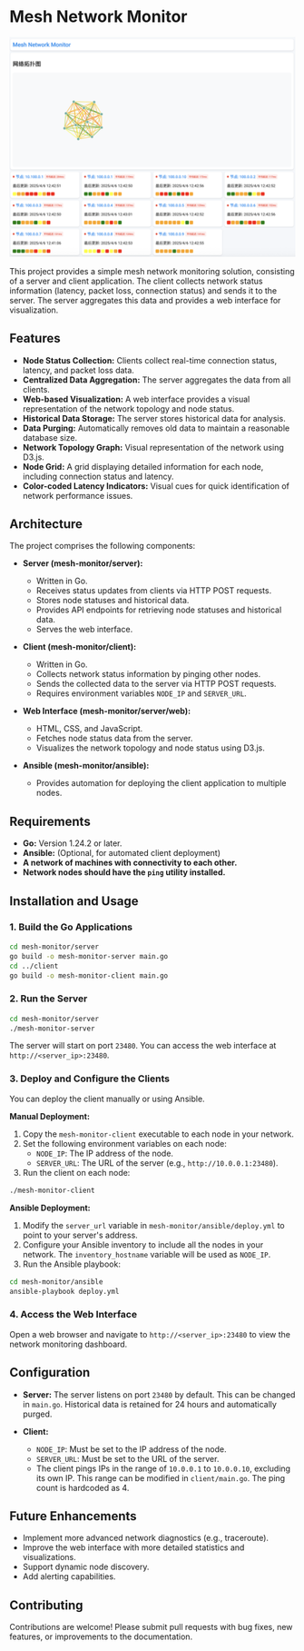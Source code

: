 # Mesh Network Monitor

![Mesh Network Monitor](./pic.png)

This project provides a simple mesh network monitoring solution, consisting of a server and client application. The client collects network status information (latency, packet loss, connection status) and sends it to the server. The server aggregates this data and provides a web interface for visualization.

## Features

*   **Node Status Collection:** Clients collect real-time connection status, latency, and packet loss data.
*   **Centralized Data Aggregation:** The server aggregates the data from all clients.
*   **Web-based Visualization:** A web interface provides a visual representation of the network topology and node status.
*   **Historical Data Storage:** The server stores historical data for analysis.
*   **Data Purging:** Automatically removes old data to maintain a reasonable database size.
*   **Network Topology Graph:** Visual representation of the network using D3.js.
*   **Node Grid:** A grid displaying detailed information for each node, including connection status and latency.
*   **Color-coded Latency Indicators:** Visual cues for quick identification of network performance issues.

## Architecture

The project comprises the following components:

*   **Server (mesh-monitor/server):**
    *   Written in Go.
    *   Receives status updates from clients via HTTP POST requests.
    *   Stores node statuses and historical data.
    *   Provides API endpoints for retrieving node statuses and historical data.
    *   Serves the web interface.

*   **Client (mesh-monitor/client):**
    *   Written in Go.
    *   Collects network status information by pinging other nodes.
    *   Sends the collected data to the server via HTTP POST requests.
    *   Requires environment variables `NODE_IP` and `SERVER_URL`.

*   **Web Interface (mesh-monitor/server/web):**
    *   HTML, CSS, and JavaScript.
    *   Fetches node status data from the server.
    *   Visualizes the network topology and node status using D3.js.

*   **Ansible (mesh-monitor/ansible):**
    *   Provides automation for deploying the client application to multiple nodes.

## Requirements

*   **Go:** Version 1.24.2 or later.
*   **Ansible:** (Optional, for automated client deployment)
*   **A network of machines with connectivity to each other.**
*   **Network nodes should have the `ping` utility installed.**

## Installation and Usage

### 1. Build the Go Applications

```bash
cd mesh-monitor/server
go build -o mesh-monitor-server main.go
cd ../client
go build -o mesh-monitor-client main.go
```

### 2. Run the Server

```bash
cd mesh-monitor/server
./mesh-monitor-server
```

The server will start on port `23480`.  You can access the web interface at `http://<server_ip>:23480`.

### 3. Deploy and Configure the Clients

You can deploy the client manually or using Ansible.

**Manual Deployment:**

1.  Copy the `mesh-monitor-client` executable to each node in your network.
2.  Set the following environment variables on each node:
    *   `NODE_IP`: The IP address of the node.
    *   `SERVER_URL`: The URL of the server (e.g., `http://10.0.0.1:23480`).
3.  Run the client on each node:

```bash
./mesh-monitor-client
```

**Ansible Deployment:**

1.  Modify the `server_url` variable in `mesh-monitor/ansible/deploy.yml` to point to your server's address.
2.  Configure your Ansible inventory to include all the nodes in your network. The `inventory_hostname` variable will be used as `NODE_IP`.
3.  Run the Ansible playbook:

```bash
cd mesh-monitor/ansible
ansible-playbook deploy.yml
```

### 4. Access the Web Interface

Open a web browser and navigate to `http://<server_ip>:23480` to view the network monitoring dashboard.

## Configuration

*   **Server:**  The server listens on port `23480` by default.  This can be changed in `main.go`.  Historical data is retained for 24 hours and automatically purged.

*   **Client:**
    *   `NODE_IP`: Must be set to the IP address of the node.
    *   `SERVER_URL`: Must be set to the URL of the server.
    *   The client pings IPs in the range of `10.0.0.1` to `10.0.0.10`, excluding its own IP. This range can be modified in `client/main.go`. The ping count is hardcoded as 4.

## Future Enhancements

*   Implement more advanced network diagnostics (e.g., traceroute).
*   Improve the web interface with more detailed statistics and visualizations.
*   Support dynamic node discovery.
*   Add alerting capabilities.

## Contributing

Contributions are welcome! Please submit pull requests with bug fixes, new features, or improvements to the documentation.

